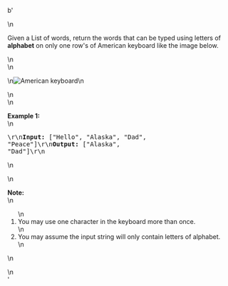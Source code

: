 b'<div class="question-description">\n<p><p>Given a List of words, return the words that can be typed using letters of <b>alphabet</b> on only one row\'s of American keyboard like the image below. </p>\n<br/>\n<p>\n<img alt="American keyboard" src="https://leetcode.com/static/images/problemset/keyboard.png">\n</img></p>\n<br/>\n<p><b>Example 1:</b><br/>\n<pre>\r\n<b>Input:</b> ["Hello", "Alaska", "Dad", "Peace"]\r\n<b>Output:</b> ["Alaska", "Dad"]\r\n</pre>\n</p>\n<p><b>Note:</b><br/>\n<ol>\n<li>You may use one character in the keyboard more than once.</li>\n<li>You may assume the input string will only contain letters of alphabet.</li>\n</ol>\n</p></p>\n</div>'